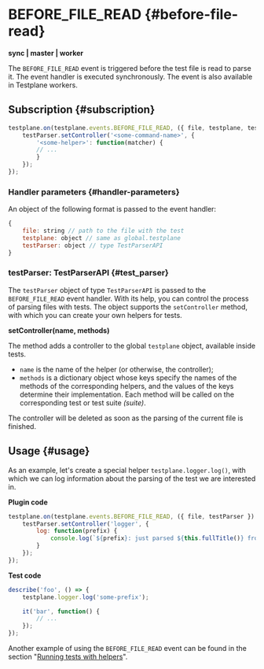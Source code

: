 # BEFORE_FILE_READ {#before-file-read}

**sync | master | worker**

The `BEFORE_FILE_READ` event is triggered before the test file is read to parse it. The event handler is executed synchronously. The event is also available in Testplane workers.

## Subscription {#subscription}

```javascript
testplane.on(testplane.events.BEFORE_FILE_READ, ({ file, testplane, testParser }) => {
    testParser.setController('<some-command-name>', {
        '<some-helper>': function(matcher) {
        // ...
        }
    });
});
```

### Handler parameters {#handler-parameters}

An object of the following format is passed to the event handler:

```javascript
{
    file: string // path to the file with the test
    testplane: object // same as global.testplane
    testParser: object // type TestParserAPI
}
```

### testParser: TestParserAPI {#test_parser}

The `testParser` object of type `TestParserAPI` is passed to the `BEFORE_FILE_READ` event handler. With its help, you can control the process of parsing files with tests. The object supports the `setController` method, with which you can create your own helpers for tests.

**setController(name, methods)**

The method adds a controller to the global `testplane` object, available inside tests.

* `name` is the name of the helper (or otherwise, the controller);
* `methods` is a dictionary object whose keys specify the names of the methods of the corresponding helpers, and the values ​​of the keys determine their implementation. Each method will be called on the corresponding test or test suite _(suite)_.

The controller will be deleted as soon as the parsing of the current file is finished.

## Usage {#usage}

As an example, let's create a special helper `testplane.logger.log()`, with which we can log information about the parsing of the test we are interested in.

**Plugin code**

```javascript
testplane.on(testplane.events.BEFORE_FILE_READ, ({ file, testParser }) => {
    testParser.setController('logger', {
        log: function(prefix) {
            console.log(`${prefix}: just parsed ${this.fullTitle()} from ${file} for browser ${this.browserId}`);
        }
    });
});
```

**Test code**

```javascript
describe('foo', () => {
    testplane.logger.log('some-prefix');

    it('bar', function() {
        // ...
    });
});
```

Another example of using the `BEFORE_FILE_READ` event can be found in the section "[Running tests with helpers](./usage-examples/running-tests-with-helpers.md)".